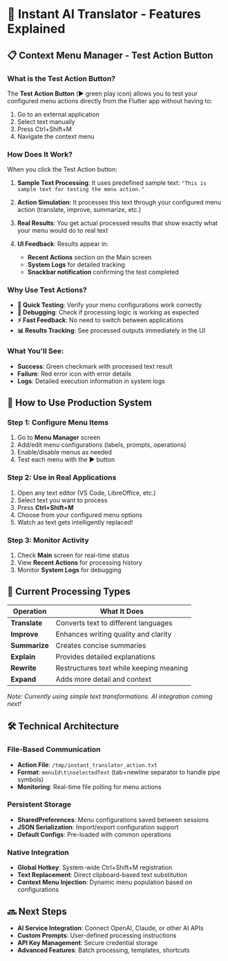 # 🚀 Instant AI Translator - Features Explained

## 📋 **Context Menu Manager - Test Action Button**

### What is the Test Action Button?
The **Test Action Button** (▶️ green play icon) allows you to test your configured menu actions directly from the Flutter app without having to:
1. Go to an external application
2. Select text manually  
3. Press Ctrl+Shift+M
4. Navigate the context menu

### How Does It Work?
When you click the Test Action button:

1. **Sample Text Processing**: It uses predefined sample text: `"This is sample text for testing the menu action."`

2. **Action Simulation**: It processes this text through your configured menu action (translate, improve, summarize, etc.)

3. **Real Results**: You get actual processed results that show exactly what your menu would do to real text

4. **UI Feedback**: Results appear in:
   - **Recent Actions** section on the Main screen
   - **System Logs** for detailed tracking
   - **Snackbar notification** confirming the test completed

### Why Use Test Actions?
- **🧪 Quick Testing**: Verify your menu configurations work correctly
- **🔧 Debugging**: Check if processing logic is working as expected  
- **⚡ Fast Feedback**: No need to switch between applications
- **📊 Results Tracking**: See processed outputs immediately in the UI

### What You'll See:
- **Success**: Green checkmark with processed text result
- **Failure**: Red error icon with error details
- **Logs**: Detailed execution information in system logs

## 🎯 **How to Use Production System**

### Step 1: Configure Menu Items
1. Go to **Menu Manager** screen
2. Add/edit menu configurations (labels, prompts, operations)
3. Enable/disable menus as needed
4. Test each menu with the ▶️ button

### Step 2: Use in Real Applications  
1. Open any text editor (VS Code, LibreOffice, etc.)
2. Select text you want to process
3. Press **Ctrl+Shift+M** 
4. Choose from your configured menu options
5. Watch as text gets intelligently replaced!

### Step 3: Monitor Activity
1. Check **Main** screen for real-time status
2. View **Recent Actions** for processing history
3. Monitor **System Logs** for debugging

## 🔧 **Current Processing Types**

| Operation | What It Does |
|-----------|-------------|
| **Translate** | Converts text to different languages |
| **Improve** | Enhances writing quality and clarity |
| **Summarize** | Creates concise summaries |
| **Explain** | Provides detailed explanations |
| **Rewrite** | Restructures text while keeping meaning |
| **Expand** | Adds more detail and context |

*Note: Currently using simple text transformations. AI integration coming next!*

## 🛠️ **Technical Architecture**

### File-Based Communication
- **Action File**: `/tmp/instant_translator_action.txt`
- **Format**: `menuId\t\nselectedText` (tab+newline separator to handle pipe symbols)
- **Monitoring**: Real-time file polling for menu actions

### Persistent Storage
- **SharedPreferences**: Menu configurations saved between sessions
- **JSON Serialization**: Import/export configuration support
- **Default Configs**: Pre-loaded with common operations

### Native Integration
- **Global Hotkey**: System-wide Ctrl+Shift+M registration
- **Text Replacement**: Direct clipboard-based text substitution
- **Context Menu Injection**: Dynamic menu population based on configurations

## 🔜 **Next Steps**
- **AI Service Integration**: Connect OpenAI, Claude, or other AI APIs
- **Custom Prompts**: User-defined processing instructions
- **API Key Management**: Secure credential storage
- **Advanced Features**: Batch processing, templates, shortcuts
